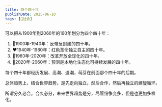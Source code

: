 ```yaml
---
title: 四个四十年
publishDate: 2025-06-10
tags: [👫社会]
---
```


可以把从1900年到2060年的160年划分为四个四十年：

1. 🧡1900年-1940年：反帝反封建的四十年。
2. ❤️1940年-1980年：红色革命独立自主的四十年。
3. 💙1980年-2020年：改革开放全球化的四十年。
4. 💚2020年-2060年：预测是本地化生态化可持续发展的四十年。

每个四十年都经历发展、高潮、退潮，萌芽在前面那个四十年的后期。

总体趋势上，结合世界趋势，是先走向独立，然后合作，然后再独立的螺旋循环。

所谓分久必合，合久必分，未来世界趋势是分，尽管纷争变多，但是也更加多样化。
